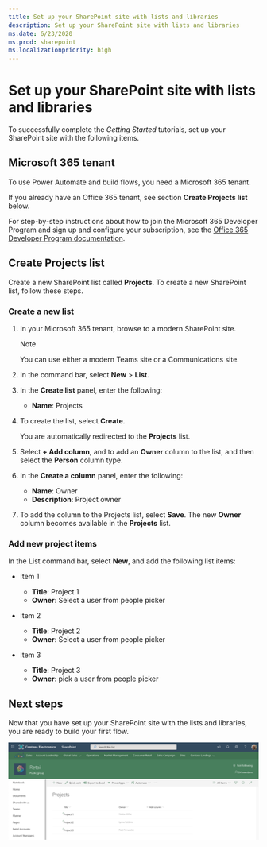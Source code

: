 ```yaml
---
title: Set up your SharePoint site with lists and libraries
description: Set up your SharePoint site with lists and libraries
ms.date: 6/23/2020
ms.prod: sharepoint
ms.localizationpriority: high
---
```


# Set up your SharePoint site with lists and libraries

To successfully complete the *Getting Started* tutorials, set up your SharePoint site with the following items.

## Microsoft 365 tenant

To use Power Automate and build flows, you need a Microsoft 365 tenant.

If you already have an Office 365 tenant, see section **Create Projects list** below.

For step-by-step instructions about how to join the Microsoft 365 Developer Program and sign up and configure your subscription, see the [Office 365 Developer Program documentation](/office/developer-program/office-365-developer-program).

## Create Projects list

Create a new SharePoint list called **Projects**. To create a new SharePoint list, follow these steps.

### Create a new list

1. In your Microsoft 365 tenant, browse to a modern SharePoint site.

    > [!NOTE]
    > You can use either a modern Teams site or a Communications site.

1. In the command bar, select **New** > **List**.
1. In the **Create list** panel, enter the following:

    * **Name**: Projects

1. To create the list, select **Create**.

    You are automatically redirected to the **Projects** list.

1. Select **+ Add column**, and to add an **Owner** column to the list, and then select the **Person** column type.
1. In the **Create a column** panel, enter the following:

    * **Name**: Owner
    * **Description**: Project owner

1. To add the column to the Projects list, select **Save**. The new **Owner** column becomes available in the **Projects** list.

### Add new project items

In the List command bar, select **New**, and add the following list items:

* Item 1
  * **Title**: Project 1
  * **Owner**: Select a user from people picker

* Item 2
  * **Title**: Project 2
  * **Owner**: Select a user from people picker

* Item 3
  * **Title**: Project 3
  * **Owner**: pick a user from people picker

## Next steps

Now that you have set up your SharePoint site with the lists and libraries, you are ready to build your first flow.

![Project lists for Getting Started Power Automate tutorials](../../images/flow-tutorials-setup-projects-list.png)
